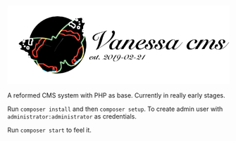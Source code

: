 ![logo](images/VanessaCMS.png)

A reformed CMS system with PHP as base.
Currently in really early stages.

Run `composer install` and then `composer setup`. To create admin user with `administrator:administrator` as credentials.

Run `composer start` to feel it.
